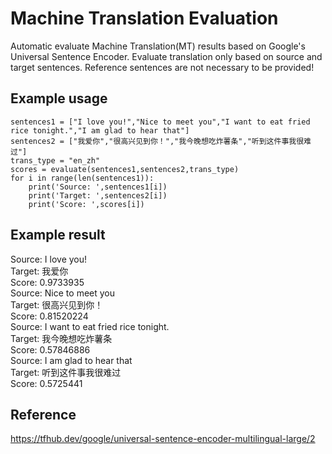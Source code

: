# Machine Translation Evaluation
Automatic evaluate Machine Translation(MT) results based on Google's Universal Sentence Encoder. Evaluate translation only based on source and target sentences. Reference sentences are not necessary to be provided! 

## Example usage
    sentences1 = ["I love you!","Nice to meet you","I want to eat fried rice tonight.","I am glad to hear that"]
    sentences2 = ["我爱你","很高兴见到你！","我今晚想吃炸薯条","听到这件事我很难过"]
    trans_type = "en_zh"
    scores = evaluate(sentences1,sentences2,trans_type)
    for i in range(len(sentences1)):
        print('Source: ',sentences1[i])
        print('Target: ',sentences2[i])
        print('Score: ',scores[i])
   
## Example result
Source:  I love you!      
Target:  我爱你      
Score:  0.9733935      
Source:  Nice to meet you         
Target:  很高兴见到你！         
Score:  0.81520224         
Source:  I want to eat fried rice tonight.         
Target:  我今晚想吃炸薯条       
Score:  0.57846886        
Source:  I am glad to hear that       
Target:  听到这件事我很难过       
Score:  0.5725441

## Reference
https://tfhub.dev/google/universal-sentence-encoder-multilingual-large/2
